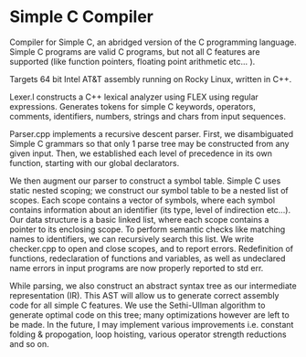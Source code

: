 # Simple C Compiler
 
Compiler for Simple C, an abridged version of the C programming language. Simple C programs are valid C programs, but not all C features are supported (like function pointers, floating point arithmetic etc... ).

Targets 64 bit Intel AT&T assembly running on Rocky Linux, written in C++.

Lexer.l constructs a C++ lexical analyzer using FLEX using regular expressions. Generates tokens for simple C keywords, operators, comments, identifiers, numbers, strings and chars from input sequences.

Parser.cpp implements a recursive descent parser. First, we disambiguated Simple C grammars so that only 1 parse tree may be constructed from any given input. Then, we established each level of precedence in its own function, starting with our global declarators. 

We then augment our parser to construct a symbol table. Simple C uses static nested scoping; we construct our symbol table to be a nested list of scopes. Each scope contains a vector of symbols, where each symbol contains information about an identifier (its type, level of indirection etc...). Our data structure is a basic linked list, where each scope contains a pointer to its enclosing scope. To perform semantic checks like matching names to identifiers, we can recursively search this list. We write checker.cpp to open and close scopes, and to report errors. Redefinition of functions, redeclaration of functions and variables, as well as undeclared name errors in input programs are now properly reported to std err.

While parsing, we also construct an abstract syntax tree as our intermediate representation (IR). This AST will allow us to generate correct assembly code for all simple C features. We use the Sethi-Ullman algorithm to generate optimal code on this tree; many optimizations however are left to be made. In the future, I may implement various improvements i.e. constant folding & propogation, loop hoisting, various operator strength reductions and so on. 
